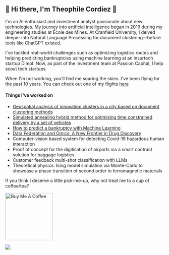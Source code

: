 ## 👋 Hi there, I'm Theophile Cordiez 👋

I'm an AI enthusiast and investment analyst passionate about new technologies. My journey into artificial intelligence began in 2019 during my engineering studies at École des Mines. At Cranfield University, I delved deeper into Natural Language Processing for document clustering—before tools like ChatGPT existed.

I've tackled real-world challenges such as optimizing logistics routes and helping predicting bankruptcies using machine learning at an insurtech startup Dimpl. Now, as part of the investment team at Passion Capital, I help scout tech startups.

When I'm not working, you'll find me soaring the skies. I've been flying for the past 10 years. You can check out one of my flights [here](https://www.weglide.org/flight/161017) 

#### Things I've worked on
- [Geospatial analysis of innovation clusters in a city based on document clustering methods](https://github.com/CordiezT/Master-Thesis)
- [Simulated annealing hybrid method for optimising time constrained delivery by a set of vehicles](https://github.com/CordiezT/projet2a)
- [How to predict a bankruptcy with Machine Learning](https://medium.com/@theophilecordiez/why-and-how-to-create-a-bankruptcy-prediction-model-b559bbd50579)
- [Data Federation and Omics: A New Frontier in Drug Discovery](https://medium.com/@theophilecordiez/data-federation-and-omics-a-new-frontier-in-drug-discovery-68edcfcea98e)
- Computer-vision based system for detecting Covid-19 hazardous human interaction
- Proof of concept for the digitisation of airports via a smart contract solution for baggage logistics
- Customer feedback multi-shot classification with LLMs
- Theoretical physics: Ising model simulation via Monte-Carlo to showcase a phase transition of second order in ferromagnetic materials

If you think I deserve a little pick-me-up, why not treat me to a cup of coffee/tea? 

<a href="https://www.buymeacoffee.com/your_username" target="_blank"><img src="https://cdn.buymeacoffee.com/buttons/v2/default-red.png" alt="Buy Me A Coffee" width="150"></a>

![](https://komarev.com/ghpvc/?username=your_username&color=give_your_color)
